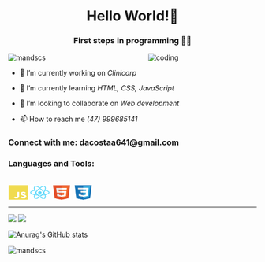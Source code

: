 <h1 align="center">Hello World!👋</h1>
<h3 align="center"> First steps in programming 👼🏽 </h3>
<img align="right" alt="coding" width="220" src="https://media.giphy.com/media/N9dGBnvFqxeW4/giphy.gif">

<p align="left"> <img src="https://komarev.com/ghpvc/?username=mandscs&label=Profile%20views&color=0e75b6&style=flat" alt="mandscs" /> </p>

- 🔭 I’m currently working on *Clinicorp* 

- 🌱 I’m currently learning *HTML, CSS, JavaScript*

- 👯 I’m looking to collaborate on *Web development*

- 📫 How to reach me *(47) 999685141*

<h3 align="left">Connect with me: dacostaa641@gmail.com </h3>
<p align="left">
</p>
<h3 align="left">Languages and Tools:</h3>
<p align="left"> 
<div style="display: inline_block"><br>
  <img align="center" alt="Js" height="30" width="40" src="https://raw.githubusercontent.com/devicons/devicon/master/icons/javascript/javascript-plain.svg">
  <img align="center" alt="React" height="30" width="40" src="https://raw.githubusercontent.com/devicons/devicon/master/icons/react/react-original.svg">
  <img align="center" alt="HTML" height="30" width="40" src="https://raw.githubusercontent.com/devicons/devicon/master/icons/html5/html5-original.svg">
  <img align="center" alt="CSS" height="30" width="40" src="https://raw.githubusercontent.com/devicons/devicon/master/icons/css3/css3-original.svg">
</div>
<hr> 
<div> 
  <a href="https://www.instagram.com/mandscs/"><img src="https://img.shields.io/badge/-Instagram-%23E4405F?style=for-the-badge&logo=instagram&logoColor=white" target="_blank"></a>
  <a href="https://www.linkedin.com/in/amanda-da-costa-563654244/" target="_blank"><img src="https://img.shields.io/badge/-LinkedIn-%230077B5?style=for-the-badge&logo=linkedin&logoColor=white" target="_blank"></a> 
  
</div>

[![Anurag's GitHub stats](https://github-readme-stats.vercel.app/api?username=mandscs&theme=midnight-purple)](https://github.com/anuraghazra/github-readme-stats)

<p><img align="center" src="https://github-readme-streak-stats.herokuapp.com/?user=mandscs&theme=midnight-purple&hide_border=false&border_radius=4.5&locale=en&date_format=&mode=weekly&properties=background" alt="mandscs"/></p>
